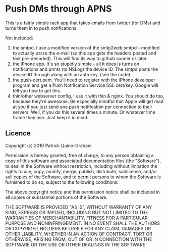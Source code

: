 Push DMs through APNS
=====================

This is a fairly simple rack app that takes emails from twitter (for DMs) and turns them in to push notifications.

Not included:

1. the smtpd. I use a modified version of the smtp2web smtpd - modified to actually parse the e-mail (so this app gets the 
headers posted and text pre-decoded). This will find its way to github sooner or later.
2. the iPhone app. It's so stupidly simple - all it does is turns on notifications and prints (to NSLog) the device ID. The 
smtpd posts the device ID through along with an auth key. (see the code)
3. the push-cert.pem. You'll need to register with the iPhone developer program and get a Push Notification Service SSL 
cert/key. Google will tell you how to get this.
4. thin/other webserver config. I use it with thin & nginx. You should do too, because they're awesome. Be especially mindful 
that Apple will get mad at you if you just send one push notification per connection to their servers. Well, if you do this 
several times a minute. Or whatever time frame they use. Just keep it in mind.

Licence
-------

Copyright (c) 2010 Patrick Quinn-Graham

Permission is hereby granted, free of charge, to any person obtaining
a copy of this software and associated documentation files (the
"Software"), to deal in the Software without restriction, including
without limitation the rights to use, copy, modify, merge, publish,
distribute, sublicense, and/or sell copies of the Software, and to
permit persons to whom the Software is furnished to do so, subject to
the following conditions:

The above copyright notice and this permission notice shall be
included in all copies or substantial portions of the Software.

THE SOFTWARE IS PROVIDED "AS IS", WITHOUT WARRANTY OF ANY KIND,
EXPRESS OR IMPLIED, INCLUDING BUT NOT LIMITED TO THE WARRANTIES OF
MERCHANTABILITY, FITNESS FOR A PARTICULAR PURPOSE AND
NONINFRINGEMENT. IN NO EVENT SHALL THE AUTHORS OR COPYRIGHT HOLDERS BE
LIABLE FOR ANY CLAIM, DAMAGES OR OTHER LIABILITY, WHETHER IN AN ACTION
OF CONTRACT, TORT OR OTHERWISE, ARISING FROM, OUT OF OR IN CONNECTION
WITH THE SOFTWARE OR THE USE OR OTHER DEALINGS IN THE SOFTWARE.
